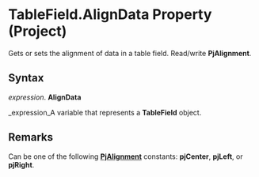
# TableField.AlignData Property (Project)

Gets or sets the alignment of data in a table field. Read/write  **PjAlignment**.


## Syntax

 _expression_. **AlignData**

 _expression_A variable that represents a  **TableField** object.


## Remarks

Can be one of the following  **[PjAlignment](925376b3-c8aa-3326-5693-71dd3510f28c.md)** constants: **pjCenter**,  **pjLeft**, or  **pjRight**. 

